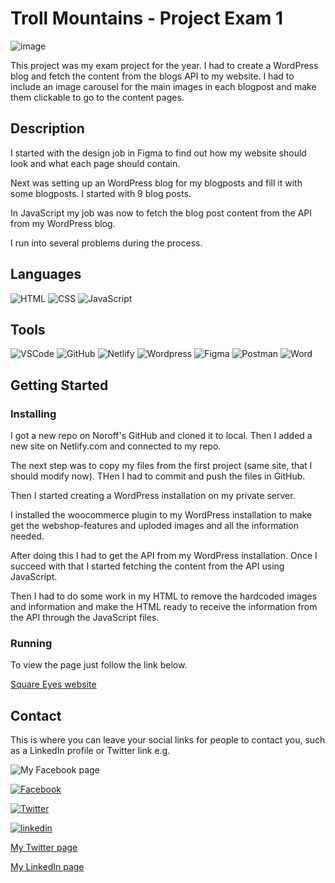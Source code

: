 # Troll Mountains - Project Exam 1

![image](https://roarfh-portifolio.netlify.app/images/exProject.png)

This project was my exam project for the year. I had to create a WordPress blog and fetch the content from the blogs API to my website. I had to include an image carousel for the main images in each blogpost and make them clickable to go to the content pages.

## Description

I started with the design job in Figma to find out how my website should look and what each page should contain.

Next was setting up an WordPress blog for my blogposts and fill it with some blogposts. I started with 9 blog posts.

In JavaScript my job was now to fetch the blog post content from the API from my WordPress blog.

I run into several problems during the process.

## Languages

![HTML](https://img.shields.io/badge/HTML5-E34F26?style=for-the-badge&logo=html5&logoColor=white)
![CSS](https://img.shields.io/badge/CSS3-1572B6?style=for-the-badge&logo=css3&logoColor=white)
![JavaScript](https://img.shields.io/badge/JavaScript-323330?style=for-the-badge&logo=javascript&logoColor=F7DF1E)
![]()
![]()
![]()

## Tools

![VSCode](https://img.shields.io/badge/VSCode-0078D4?style=for-the-badge&logo=visual%20studio%20code&logoColor=white)
![GitHub](https://img.shields.io/badge/GitHub-100000?style=for-the-badge&logo=github&logoColor=white)
![Netlify](https://img.shields.io/badge/Netlify-00C7B7?style=for-the-badge&logo=netlify&logoColor=white)
![Wordpress](https://img.shields.io/badge/Wordpress-21759B?style=for-the-badge&logo=wordpress&logoColor=white)
![Figma](https://img.shields.io/badge/Figma-F24E1E?style=for-the-badge&logo=figma&logoColor=white)
![Postman](https://img.shields.io/badge/Postman-FF6C37?style=for-the-badge&logo=Postman&logoColor=white)
![Word](https://img.shields.io/badge/Microsoft_Word-2B579A?style=for-the-badge&logo=microsoft-word&logoColor=white)

## Getting Started

### Installing

I got a new repo on Noroff's GitHub and cloned it to local. Then I added a new site on Netlify.com and connected to my repo.

The next step was to copy my files from the first project (same site, that I should modify now). THen I had to commit and push the files in GitHub.

Then I started creating a WordPress installation on my private server.

I installed the woocommerce plugin to my WordPress installation to make get the webshop-features and uploded images and all the information needed.

After doing this I had to get the API from my WordPress installation. Once I succeed with that I started fetching the content from the API using JavaScript.

Then I had to do some work in my HTML to remove the hardcoded images and information and make the HTML ready to receive the information from the API through the JavaScript files.

### Running

To view the page just follow the link below.

[Square Eyes website](https://roarfh2.netlify.app/)

## Contact

This is where you can leave your social links for people to contact you, such as a LinkedIn profile or Twitter link e.g.

![My Facebook page](https://www.facebook.com/roarfh/)

[![Facebook](https://img.shields.io/badge/Facebook-1877F2?style=for-the-badge&logo=facebook&logoColor=white)](https://www.facebook.com/roarfh/)

[![Twitter](https://img.shields.io/badge/Twitter-1DA1F2?style=for-the-badge&logo=twitter&logoColor=white)](https://twitter.com/webutvikleren)

[![linkedin](https://img.shields.io/badge/LinkedIn-0077B5?style=for-the-badge&logo=linkedin&logoColor=white)](https://www.linkedin.com/in/roar-falch-hanssen-0781aa56?fbclid=IwAR0--0n8C0uRH3bLF11PFOg8uf1kKjJfg2w8yQbF-fLT39cJ9RdhP4UeRDo)

[My Twitter page](https://twitter.com/webutvikleren)

[My LinkedIn page](https://www.linkedin.com/in/roar-falch-hanssen-0781aa56?fbclid=IwAR0--0n8C0uRH3bLF11PFOg8uf1kKjJfg2w8yQbF-fLT39cJ9RdhP4UeRDo)
